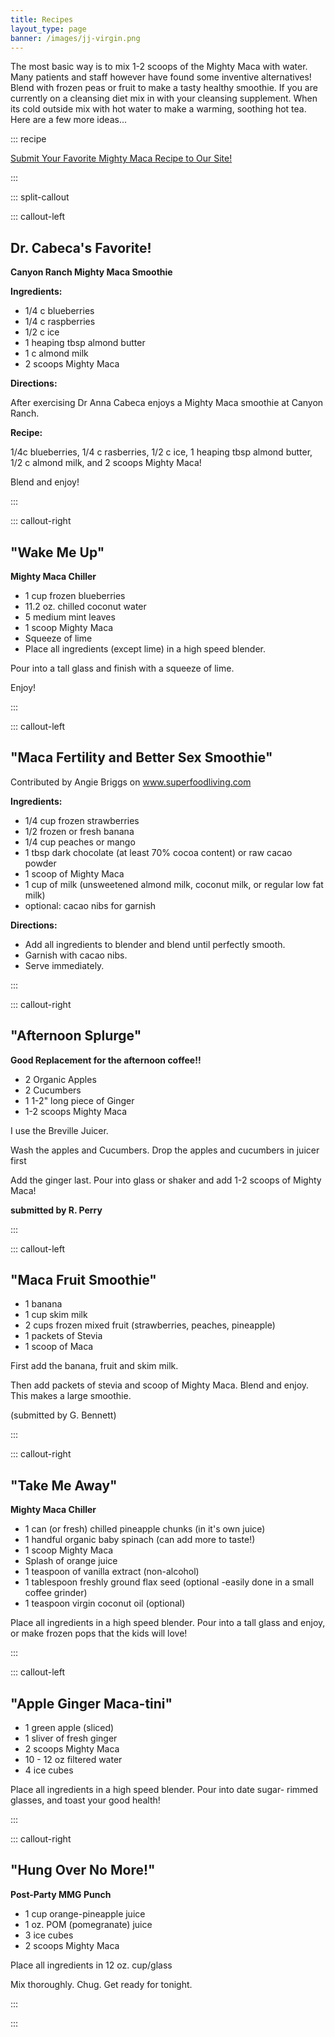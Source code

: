 ```yaml
---
title: Recipes
layout_type: page
banner: /images/jj-virgin.png
---
```


The most basic way is to mix 1-2 scoops of the Mighty Maca with water.  Many patients and staff however have found some inventive alternatives!  Blend with frozen peas or fruit to make a tasty healthy smoothie.  If you are currently on a cleansing diet mix in with your cleansing supplement.  When its cold outside mix with hot water to make a warming, soothing hot tea.  Here are a few more ideas...

::: recipe

<!--<img class="right-img" src="/images/mmgdrink.png">-->
<a href="/your-recipe">Submit Your Favorite
Mighty Maca Recipe to Our Site!</a>

:::

::: split-callout

::: callout-left

## Dr. Cabeca's Favorite!

**Canyon Ranch Mighty Maca Smoothie**

**Ingredients:**

* 1/4 c blueberries
* 1/4 c raspberries
* 1/2 c ice
* 1 heaping tbsp almond butter
* 1 c almond milk
* 2 scoops Mighty Maca
 
**Directions:**

After exercising Dr Anna Cabeca enjoys a Mighty Maca smoothie at Canyon Ranch.

**Recipe:**

1/4c blueberries, 1/4 c rasberries, 1/2 c ice, 1 heaping tbsp almond butter, 1/2 c almond milk, and 2 scoops Mighty Maca!

Blend and enjoy!

:::

::: callout-right

## "Wake Me Up"

**Mighty Maca Chiller**

* 1 cup frozen blueberries
* 11.2 oz. chilled coconut water
* 5 medium mint leaves
* 1 scoop Mighty Maca 
* Squeeze of lime
* Place all ingredients (except lime) in a high speed blender.

Pour into a tall glass and finish with a squeeze of lime.

Enjoy!

:::

::: callout-left

## "Maca Fertility and Better Sex Smoothie"

Contributed by Angie Briggs on www.superfoodliving.com

**Ingredients:**

* 1/4 cup frozen strawberries
* 1/2 frozen or fresh banana
* 1/4 cup peaches or mango
* 1 tbsp dark chocolate (at least 70% cocoa content) or raw cacao powder
* 1 scoop of Mighty Maca 
* 1 cup of milk (unsweetened almond milk, coconut milk, or regular low fat milk)
* optional: cacao nibs for garnish


**Directions:**

* Add all ingredients to blender and blend until perfectly smooth.
* Garnish with cacao nibs.
* Serve immediately.

:::

::: callout-right

## "Afternoon Splurge"

**Good Replacement for the afternoon coffee!!**

* 2 Organic Apples
* 2 Cucumbers
* 1 1-2" long piece of Ginger
* 1-2 scoops Mighty Maca 

I use the Breville Juicer.

Wash the apples and Cucumbers.  Drop the apples and cucumbers in juicer first 

Add the ginger last.  Pour into glass or shaker and add 1-2 scoops of Mighty Maca!

**submitted by R. Perry**

:::

::: callout-left

## "Maca Fruit Smoothie" 

* 1 banana
* 1 cup skim milk
* 2 cups frozen mixed fruit (strawberries, peaches, pineapple)
* 1 packets of Stevia
* 1 scoop of Maca 

First add the banana, fruit and skim milk.

Then add packets of stevia and scoop of Mighty Maca. Blend and enjoy. This makes a large smoothie.

(submitted by G. Bennett)

:::

::: callout-right

## "Take Me Away"

**Mighty Maca Chiller**

* 1 can (or fresh) chilled pineapple chunks (in it's own juice)
* 1 handful organic baby spinach (can add more to taste!)
* 1 scoop Mighty Maca 
* Splash of orange juice
* 1 teaspoon of vanilla extract (non-alcohol)
* 1 tablespoon freshly ground flax seed (optional -easily done in a small coffee grinder)
* 1 teaspoon virgin coconut oil (optional)

Place all ingredients in a high speed blender. Pour into a tall glass and enjoy, or make frozen pops that the kids will love!

:::

::: callout-left

## "Apple Ginger Maca-tini"

* 1 green apple (sliced)
* 1 sliver of fresh ginger
* 2 scoops Mighty Maca 
* 10 - 12 oz filtered water
* 4 ice cubes

Place all ingredients in a high speed blender. Pour into date sugar- rimmed glasses, and toast your good health!

:::

::: callout-right

## "Hung Over No More!"

**Post-Party MMG Punch**

* 1 cup orange-pineapple juice
* 1 oz. POM (pomegranate) juice
* 3 ice cubes
* 2 scoops Mighty Maca 
 

Place all ingredients in 12 oz. cup/glass

Mix thoroughly.  Chug.  Get ready for tonight.

:::

:::